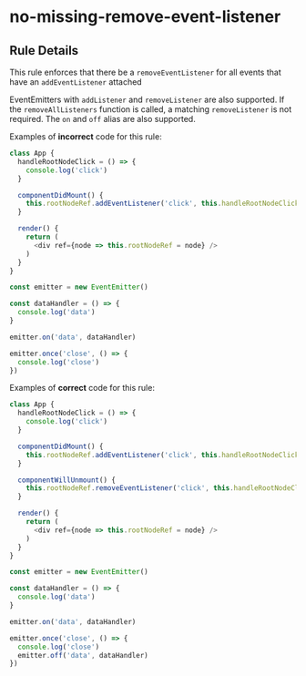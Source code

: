 # no-missing-remove-event-listener

## Rule Details

This rule enforces that there be a `removeEventListener` for all events that have an `addEventListener` attached

EventEmitters with `addListener` and `removeListener` are also supported. If the `removeAllListeners` function is called, a matching
`removeListener` is not required. The `on` and `off` alias are also supported.

Examples of **incorrect** code for this rule:

```js
class App {
  handleRootNodeClick = () => {
    console.log('click')
  }

  componentDidMount() {
    this.rootNodeRef.addEventListener('click', this.handleRootNodeClick)
  }

  render() {
    return (
      <div ref={node => this.rootNodeRef = node} />
    )
  }
}
```

```js
const emitter = new EventEmitter()

const dataHandler = () => {
  console.log('data')
}

emitter.on('data', dataHandler)

emitter.once('close', () => {
  console.log('close')
})
```

Examples of **correct** code for this rule:

```js
class App {
  handleRootNodeClick = () => {
    console.log('click')
  }

  componentDidMount() {
    this.rootNodeRef.addEventListener('click', this.handleRootNodeClick)
  }

  componentWillUnmount() {
    this.rootNodeRef.removeEventListener('click', this.handleRootNodeClick)
  }

  render() {
    return (
      <div ref={node => this.rootNodeRef = node} />
    )
  }
}
```

```js
const emitter = new EventEmitter()

const dataHandler = () => {
  console.log('data')
}

emitter.on('data', dataHandler)

emitter.once('close', () => {
  console.log('close')
  emitter.off('data', dataHandler)
})
```
